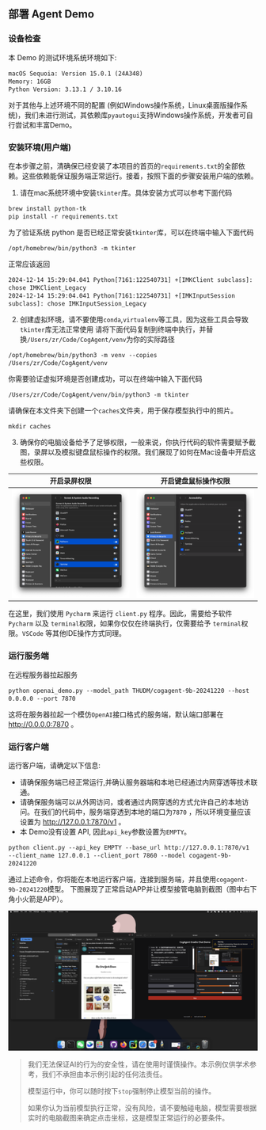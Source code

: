 ## 部署 Agent Demo

### 设备检查

本 Demo 的测试环境系统环境如下:

```
macOS Sequoia: Version 15.0.1 (24A348)
Memory: 16GB
Python Version: 3.13.1 / 3.10.16
```

对于其他与上述环境不同的配置 (例如Windows操作系统，Linux桌面版操作系统)，我们未进行测试，其依赖库`pyautogui`支持Windows操作系统，开发者可自行尝试和丰富Demo。


### 安装环境(用户端)

在本步骤之前，清确保已经安装了本项目的首页的`requirements.txt`的全部依赖。这些依赖能保证服务端正常运行。接着，按照下面的步骤安装用户端的依赖。

1. 请在mac系统环境中安装`tkinter`库。具体安装方式可以参考下面代码

```shell
brew install python-tk
pip install -r requirements.txt
```

为了验证系统 python 是否已经正常安装`tkinter`库，可以在终端中输入下面代码

```shell
/opt/homebrew/bin/python3 -m tkinter
```

正常应该返回

```
2024-12-14 15:29:04.041 Python[7161:122540731] +[IMKClient subclass]: chose IMKClient_Legacy
2024-12-14 15:29:04.041 Python[7161:122540731] +[IMKInputSession subclass]: chose IMKInputSession_Legacy
```

2. 创建虚拟环境，请不要使用`conda`,`virtualenv`等工具，因为这些工具会导致`tkinter`库无法正常使用
   请将下面代码复制到终端中执行，并替换`/Users/zr/Code/CogAgent/venv`为你的实际路径

```shell
/opt/homebrew/bin/python3 -m venv --copies /Users/zr/Code/CogAgent/venv
```

你需要验证虚拟环境是否创建成功，可以在终端中输入下面代码

```shell
/Users/zr/Code/CogAgent/venv/bin/python3 -m tkinter
```

请确保在本文件夹下创建一个`caches`文件夹，用于保存模型执行中的照片。

```shell
mkdir caches
```

3. 确保你的电脑设备给予了足够权限，一般来说，你执行代码的软件需要赋予截图，录屏以及模拟键盘鼠标操作的权限。我们展现了如何在Mac设备中开启这些权限。

| 开启录屏权限                    | 开启键盘鼠标操作权限                |
|---------------------------|---------------------------|
| ![1](../assets/app_1.png) | ![2](../assets/app_2.png) |

在这里，我们使用 `Pycharm` 来运行 `client.py` 程序。因此，需要给予软件 `Pycharm` 以及 `terminal`权限，如果你仅仅在终端执行，仅需要给予
`terminal`权限。`VSCode` 等其他IDE操作方式同理。


### 运行服务端

在远程服务器拉起服务

```shell
python openai_demo.py --model_path THUDM/cogagent-9b-20241220 --host 0.0.0.0 --port 7870
```

这将在服务器拉起一个模仿`OpenAI`接口格式的服务端，默认端口部署在 http://0.0.0.0:7870 。

### 运行客户端

运行客户端，请确定以下信息:

- 请确保服务端已经正常运行,并确认服务器端和本地已经通过内网穿透等技术联通。
- 请确保服务端可以从外网访问，或者通过内网穿透的方式允许自己的本地访问。在我们的代码中，服务端穿透到本地的端口为`7870`
  ，所以环境变量应该设置为 http://127.0.0.1:7870/v1 。
- 本 Demo没有设置 API, 因此`api_key`参数设置为`EMPTY`。

```shell
python client.py --api_key EMPTY --base_url http://127.0.0.1:7870/v1  --client_name 127.0.0.1 --client_port 7860 --model cogagent-9b-20241220
```

通过上述命令，你将能在本地运行客户端，连接到服务端，并且使用`cogagent-9b-20241220`模型。
下图展现了正常启动APP并让模型接管电脑到截图（图中右下角小火箭是APP）。

![img.png](../assets/app_gradio.png)

> 我们无法保证AI的行为的安全性，请在使用时谨慎操作。本示例仅供学术参考，我们不承担由本示例引起的任何法责任。
>
> 模型运行中，你可以随时按下`stop`强制停止模型当前的操作。
>
> 如果你认为当前模型执行正常，没有风险，请不要触碰电脑，模型需要根据实时的电脑截图来确定点击坐标，这是模型正常运行的必要条件。



